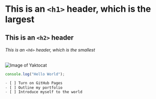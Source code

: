 # This is an `<h1>` header, which is the largest
## This is an `<h2>` header
###### This is an `<h6>` header, which is the smallest

![Image of Yaktocat](https://octodex.github.com/images/yaktocat.png)

```javascript
console.log("Hello World");

- [ ] Turn on GitHub Pages
- [ ] Outline my portfolio
- [ ] Introduce myself to the world


